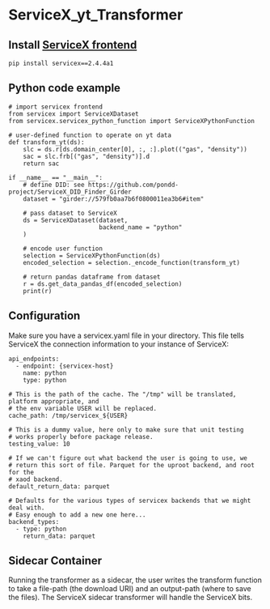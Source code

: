 # ServiceX_yt_Transformer

## Install [ServiceX frontend](https://github.com/ssl-hep/ServiceX_frontend)
```
pip install servicex==2.4.4a1
```

## Python code example
```
# import servicex frontend 
from servicex import ServiceXDataset
from servicex.servicex_python_function import ServiceXPythonFunction

# user-defined function to operate on yt data
def transform_yt(ds):
    slc = ds.r[ds.domain_center[0], :, :].plot(("gas", "density"))
    sac = slc.frb[("gas", "density")].d
    return sac

if __name__ == "__main__":
    # define DID: see https://github.com/pondd-project/ServiceX_DID_Finder_Girder
    dataset = "girder://579fb0aa7b6f0800011ea3b6#item"
    
    # pass dataset to ServiceX
    ds = ServiceXDataset(dataset, 
                         backend_name = "python"
    )
    
    # encode user function 
    selection = ServiceXPythonFunction(ds)
    encoded_selection = selection._encode_function(transform_yt)
    
    # return pandas dataframe from dataset
    r = ds.get_data_pandas_df(encoded_selection)
    print(r)
```

## Configuration
Make sure you have a servicex.yaml file in your directory. This file tells ServiceX the connection information to your instance of ServiceX:

```
api_endpoints:
  - endpoint: {servicex-host}
    name: python
    type: python

# This is the path of the cache. The "/tmp" will be translated, platform appropriate, and
# the env variable USER will be replaced.
cache_path: /tmp/servicex_${USER}

# This is a dummy value, here only to make sure that unit testing
# works properly before package release.
testing_value: 10

# If we can't figure out what backend the user is going to use, we
# return this sort of file. Parquet for the uproot backend, and root for the
# xaod backend.
default_return_data: parquet

# Defaults for the various types of servicex backends that we might deal with.
# Easy enough to add a new one here...
backend_types:
  - type: python
    return_data: parquet
```

## Sidecar Container

Running the transformer as a sidecar, the user writes the transform function to take a file-path (the download URI) and an output-path (where to save the files). The ServiceX sidecar transformer will handle the ServiceX bits.
